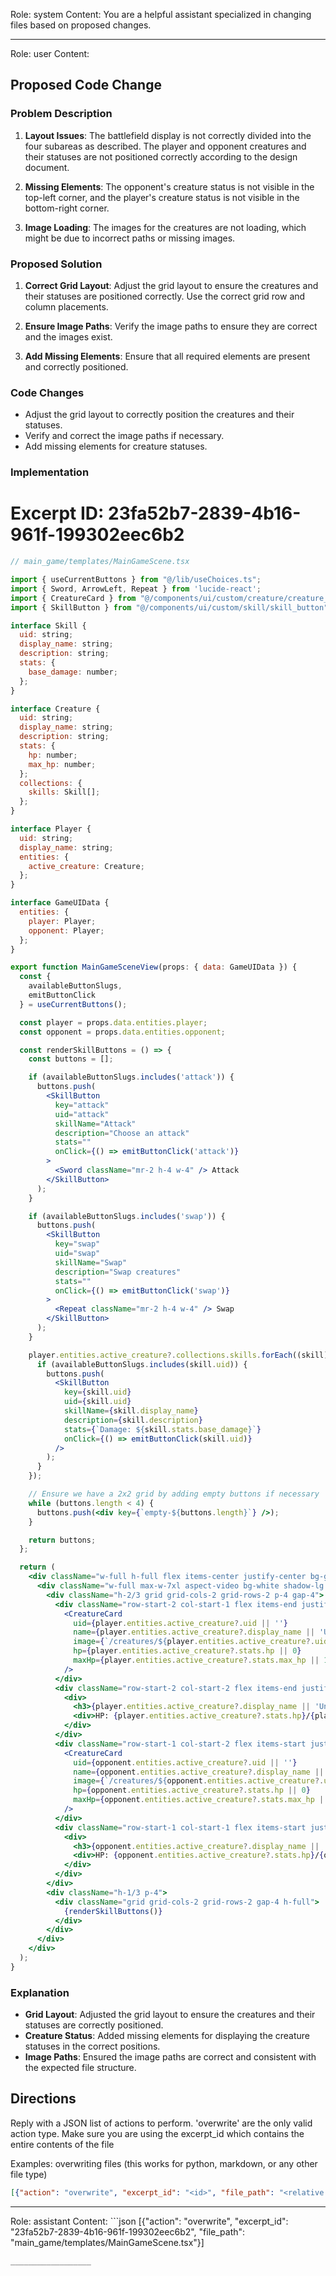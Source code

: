 Role: system
Content: You are a helpful assistant specialized in changing files based on proposed changes.
__________________
Role: user
Content: 
## Proposed Code Change
### Problem Description

1. **Layout Issues**: The battlefield display is not correctly divided into the four subareas as described. The player and opponent creatures and their statuses are not positioned correctly according to the design document.

2. **Missing Elements**: The opponent's creature status is not visible in the top-left corner, and the player's creature status is not visible in the bottom-right corner.

3. **Image Loading**: The images for the creatures are not loading, which might be due to incorrect paths or missing images.

### Proposed Solution

1. **Correct Grid Layout**: Adjust the grid layout to ensure the creatures and their statuses are positioned correctly. Use the correct grid row and column placements.

2. **Ensure Image Paths**: Verify the image paths to ensure they are correct and the images exist.

3. **Add Missing Elements**: Ensure that all required elements are present and correctly positioned.

### Code Changes

- Adjust the grid layout to correctly position the creatures and their statuses.
- Verify and correct the image paths if necessary.
- Add missing elements for creature statuses.

### Implementation

# Excerpt ID: 23fa52b7-2839-4b16-961f-199302eec6b2
```jsx
// main_game/templates/MainGameScene.tsx

import { useCurrentButtons } from "@/lib/useChoices.ts";
import { Sword, ArrowLeft, Repeat } from 'lucide-react';
import { CreatureCard } from "@/components/ui/custom/creature/creature_card";
import { SkillButton } from "@/components/ui/custom/skill/skill_button";

interface Skill {
  uid: string;
  display_name: string;
  description: string;
  stats: {
    base_damage: number;
  };
}

interface Creature {
  uid: string;
  display_name: string;
  description: string;
  stats: {
    hp: number;
    max_hp: number;
  };
  collections: {
    skills: Skill[];
  };
}

interface Player {
  uid: string;
  display_name: string;
  entities: {
    active_creature: Creature;
  };
}

interface GameUIData {
  entities: {
    player: Player;
    opponent: Player;
  };
}

export function MainGameSceneView(props: { data: GameUIData }) {
  const {
    availableButtonSlugs,
    emitButtonClick
  } = useCurrentButtons();

  const player = props.data.entities.player;
  const opponent = props.data.entities.opponent;

  const renderSkillButtons = () => {
    const buttons = [];

    if (availableButtonSlugs.includes('attack')) {
      buttons.push(
        <SkillButton
          key="attack"
          uid="attack"
          skillName="Attack"
          description="Choose an attack"
          stats=""
          onClick={() => emitButtonClick('attack')}
        >
          <Sword className="mr-2 h-4 w-4" /> Attack
        </SkillButton>
      );
    }

    if (availableButtonSlugs.includes('swap')) {
      buttons.push(
        <SkillButton
          key="swap"
          uid="swap"
          skillName="Swap"
          description="Swap creatures"
          stats=""
          onClick={() => emitButtonClick('swap')}
        >
          <Repeat className="mr-2 h-4 w-4" /> Swap
        </SkillButton>
      );
    }

    player.entities.active_creature?.collections.skills.forEach((skill) => {
      if (availableButtonSlugs.includes(skill.uid)) {
        buttons.push(
          <SkillButton
            key={skill.uid}
            uid={skill.uid}
            skillName={skill.display_name}
            description={skill.description}
            stats={`Damage: ${skill.stats.base_damage}`}
            onClick={() => emitButtonClick(skill.uid)}
          />
        );
      }
    });

    // Ensure we have a 2x2 grid by adding empty buttons if necessary
    while (buttons.length < 4) {
      buttons.push(<div key={`empty-${buttons.length}`} />);
    }

    return buttons;
  };

  return (
    <div className="w-full h-full flex items-center justify-center bg-gray-100">
      <div className="w-full max-w-7xl aspect-video bg-white shadow-lg rounded-lg overflow-hidden">
        <div className="h-2/3 grid grid-cols-2 grid-rows-2 p-4 gap-4">
          <div className="row-start-2 col-start-1 flex items-end justify-start">
            <CreatureCard
              uid={player.entities.active_creature?.uid || ''}
              name={player.entities.active_creature?.display_name || 'Unknown'}
              image={`/creatures/${player.entities.active_creature?.uid || 'default'}_back.png`}
              hp={player.entities.active_creature?.stats.hp || 0}
              maxHp={player.entities.active_creature?.stats.max_hp || 1}
            />
          </div>
          <div className="row-start-2 col-start-2 flex items-end justify-end">
            <div>
              <h3>{player.entities.active_creature?.display_name || 'Unknown'}</h3>
              <div>HP: {player.entities.active_creature?.stats.hp}/{player.entities.active_creature?.stats.max_hp}</div>
            </div>
          </div>
          <div className="row-start-1 col-start-2 flex items-start justify-end">
            <CreatureCard
              uid={opponent.entities.active_creature?.uid || ''}
              name={opponent.entities.active_creature?.display_name || 'Unknown'}
              image={`/creatures/${opponent.entities.active_creature?.uid || 'default'}_front.png`}
              hp={opponent.entities.active_creature?.stats.hp || 0}
              maxHp={opponent.entities.active_creature?.stats.max_hp || 1}
            />
          </div>
          <div className="row-start-1 col-start-1 flex items-start justify-start">
            <div>
              <h3>{opponent.entities.active_creature?.display_name || 'Unknown'}</h3>
              <div>HP: {opponent.entities.active_creature?.stats.hp}/{opponent.entities.active_creature?.stats.max_hp}</div>
            </div>
          </div>
        </div>
        <div className="h-1/3 p-4">
          <div className="grid grid-cols-2 grid-rows-2 gap-4 h-full">
            {renderSkillButtons()}
          </div>
        </div>
      </div>
    </div>
  );
}
```

### Explanation

- **Grid Layout**: Adjusted the grid layout to ensure the creatures and their statuses are correctly positioned.
- **Creature Status**: Added missing elements for displaying the creature statuses in the correct positions.
- **Image Paths**: Ensured the image paths are correct and consistent with the expected file structure.

## Directions
Reply with a JSON list of actions to perform. 'overwrite' are the only valid action type. 
Make sure you are using the excerpt_id which contains the entire contents of the file

Examples:
overwriting files (this works for python, markdown, or any other file type)
```json output_example1
[{"action": "overwrite", "excerpt_id": "<id>", "file_path": "<relative file path>"}]
```

__________________
Role: assistant
Content: ```json
[{"action": "overwrite", "excerpt_id": "23fa52b7-2839-4b16-961f-199302eec6b2", "file_path": "main_game/templates/MainGameScene.tsx"}]
```
__________________
